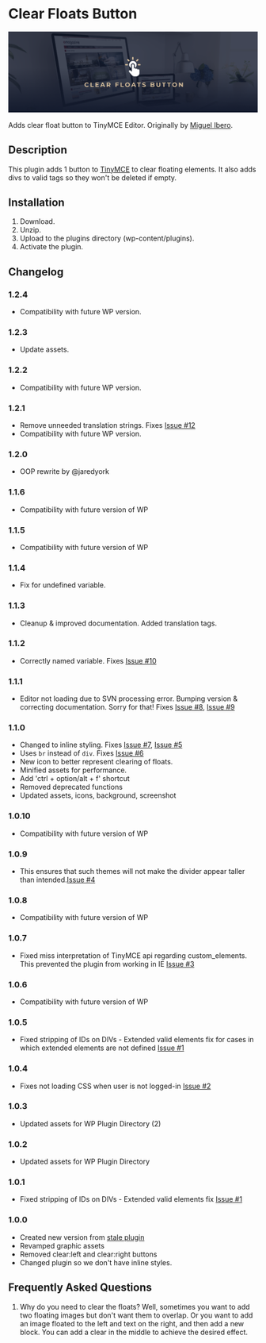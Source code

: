 # Clear Floats Button

![Clear Floats Button](https://github.com/Graffino/Clear-Floats-Button/blob/master/assets/banner-1544x500.png)

Adds clear float button to TinyMCE Editor. Originally by [Miguel Ibero](https://wordpress.org/plugins/tinymce-clear-buttons/).

## Description

This plugin adds 1 button to [TinyMCE](http://tinymce.moxiecode.com/) to clear floating elements. It also adds divs to valid tags so they won't be deleted if empty.

## Installation

1. Download.
2. Unzip.
3. Upload to the plugins directory (wp-content/plugins).
4. Activate the plugin.

## Changelog

### 1.2.4

- Compatibility with future WP version.

### 1.2.3

- Update assets.

### 1.2.2

- Compatibility with future WP version.

### 1.2.1

- Remove unneeded translation strings. Fixes [Issue #12](https://github.com/Graffino/Clear-Floats-Button/issues/12)
- Compatibility with future WP version.

### 1.2.0

- OOP rewrite by @jaredyork

### 1.1.6

- Compatibility with future version of WP

### 1.1.5

- Compatibility with future version of WP

### 1.1.4

- Fix for undefined variable.

### 1.1.3

- Cleanup & improved documentation. Added translation tags.

### 1.1.2

- Correctly named variable. Fixes [Issue #10](https://github.com/Graffino/Clear-Floats-Button/issues/10)

### 1.1.1

- Editor not loading due to SVN processing error. Bumping version & correcting documentation. Sorry for that! Fixes [Issue #8](https://github.com/Graffino/Clear-Floats-Button/issues/8), [Issue #9](https://github.com/Graffino/Clear-Floats-Button/issues/9)

### 1.1.0

- Changed to inline styling. Fixes [Issue #7](https://github.com/Graffino/Clear-Floats-Button/issues/7), [Issue #5](https://github.com/Graffino/Clear-Floats-Button/issues/5)
- Uses `br` instead of `div`. Fixes [Issue #6](https://github.com/Graffino/Clear-Floats-Button/issues/6)
- New icon to better represent clearing of floats.
- Minified assets for performance.
- Add 'ctrl + option/alt + f' shortcut
- Removed deprecated functions
- Updated assets, icons, background, screenshot

### 1.0.10

- Compatibility with future version of WP

### 1.0.9

- This ensures that such themes will not make the divider appear
taller than intended.[Issue #4](https://github.com/Graffino/Clear-Floats-Button/pull/4)

### 1.0.8

- Compatibility with future version of WP

### 1.0.7

- Fixed miss interpretation of TinyMCE api regarding custom_elements. This prevented the plugin from working in IE [Issue #3](https://github.com/Graffino/Clear-Floats-Button/issues/3)

### 1.0.6

- Compatibility with future version of WP

### 1.0.5

- Fixed stripping of IDs on DIVs - Extended valid elements fix for cases in which extended elements are not defined [Issue #1](https://github.com/Graffino/Clear-Floats-Button/issues/1)

### 1.0.4

- Fixes not loading CSS when user is not logged-in [Issue #2](https://github.com/Graffino/Clear-Floats-Button/issues/1)

### 1.0.3

- Updated assets for WP Plugin Directory (2)

### 1.0.2

- Updated assets for WP Plugin Directory

### 1.0.1

- Fixed stripping of IDs on DIVs - Extended valid elements fix [Issue #1](https://github.com/Graffino/Clear-Floats-Button/issues/1)

### 1.0.0

- Created new version from [stale plugin](https://wordpress.org/plugins/tinymce-clear-buttons/)
- Revamped graphic assets
- Removed clear:left and clear:right buttons
- Changed plugin so we don't have inline styles.

## Frequently Asked Questions

1. Why do you need to clear the floats?
Well, sometimes you want to add two floating images but don't want them to overlap. Or you want to add an image floated to the left and text on the right, and then add a new block. You can add a clear in
the middle to achieve the desired effect.
